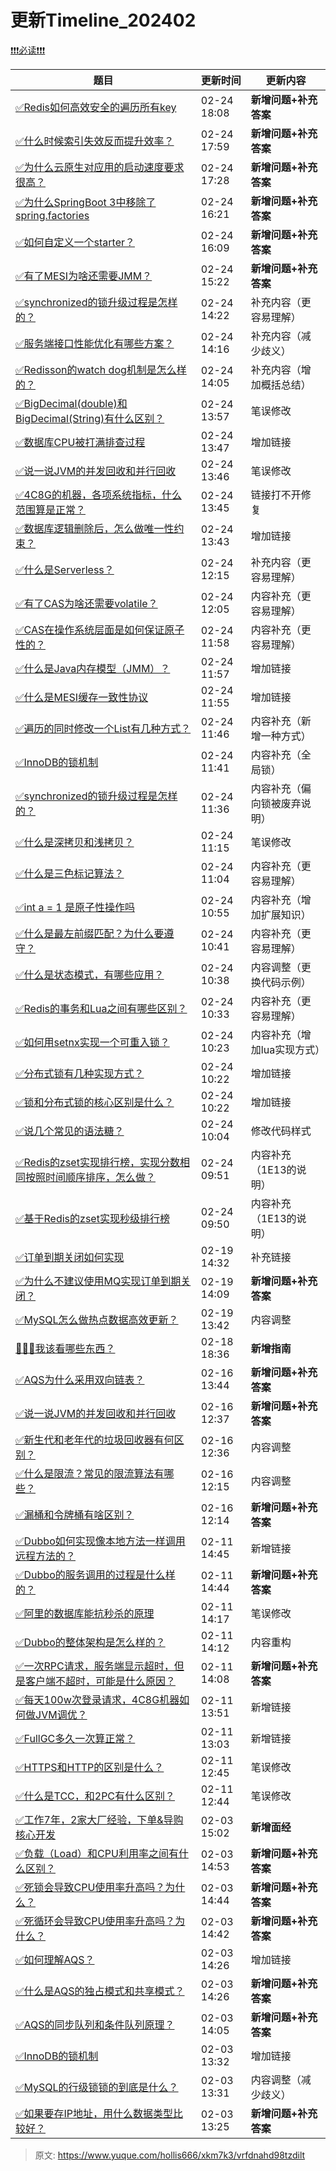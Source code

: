 # 更新Timeline_202402



[❗❗❗必读❗❗❗](https://www.yuque.com/hollis666/bfrl8w/ycscnksw0cw2wus4)





| **题目** | **更新时间** | **更新内容** |
| --- | --- | --- |
| [✅Redis如何高效安全的遍历所有key](https://www.yuque.com/hollis666/xkm7k3/il4myufvvt2iqac9) | 02-24 18:08 | **新增问题+补充答案** |
| [✅什么时候索引失效反而提升效率？](https://www.yuque.com/hollis666/xkm7k3/ctpkpgi7gxkgklk8) | 02-24 17:59 | **新增问题+补充答案** |
| [✅为什么云原生对应用的启动速度要求很高？](https://www.yuque.com/hollis666/xkm7k3/gxlhg3tppov8q13r) | 02-24 17:28 | **新增问题+补充答案** |
| [✅为什么SpringBoot 3中移除了spring.factories](https://www.yuque.com/hollis666/xkm7k3/fvqbvn66ayetpqyg) | 02-24 16:21 | **新增问题+补充答案** |
| [✅如何自定义一个starter？](https://www.yuque.com/hollis666/xkm7k3/sn0vo662fz3r7aux) | 02-24 16:09 | **新增问题+补充答案** |
| [✅有了MESI为啥还需要JMM？](https://www.yuque.com/hollis666/xkm7k3/yx29gk7wsw26ec4r) | 02-24 15:22 | **新增问题+补充答案** |
| [✅synchronized的锁升级过程是怎样的？](https://www.yuque.com/hollis666/xkm7k3/cv5kt1) | 02-24 14:22 | 补充内容（更容易理解） |
| [✅服务端接口性能优化有哪些方案？](https://www.yuque.com/hollis666/xkm7k3/ifuuagaqo3yd8vqb) | 02-24 14:16 | 补充内容（减少歧义） |
| [✅Redisson的watch dog机制是怎么样的？](https://www.yuque.com/hollis666/xkm7k3/fg0f0wh41g8eu5ik) | 02-24 14:05 | 补充内容（增加概括总结） |
| [✅BigDecimal(double)和BigDecimal(String)有什么区别？](https://www.yuque.com/hollis666/xkm7k3/tv3ne5taonetgiip) | 02-24 13:57 | 笔误修改 |
| [✅数据库CPU被打满排查过程](https://www.yuque.com/hollis666/xkm7k3/yhfy70xlf7kegk0s) | 02-24 13:47 | 增加链接 |
| [✅说一说JVM的并发回收和并行回收](https://www.yuque.com/hollis666/xkm7k3/srfo2k1o2nq4dp7f) | 02-24 13:46 | 笔误修改 |
| [✅4C8G的机器，各项系统指标，什么范围算是正常？](https://www.yuque.com/hollis666/xkm7k3/pt58t4z58614u4z0) | 02-24 13:45 | 链接打不开修复 |
| [✅数据库逻辑删除后，怎么做唯一性约束？](https://www.yuque.com/hollis666/xkm7k3/uwumrs9gs9x422k7) | 02-24 13:43 | 增加链接 |
| [✅什么是Serverless？](https://www.yuque.com/hollis666/xkm7k3/lco3if6kdlrrd1pd) | 02-24 12:15 | 补充内容（更容易理解） |
| [✅有了CAS为啥还需要volatile？](https://www.yuque.com/hollis666/xkm7k3/brargpgpdizkgkog) | 02-24 12:05 | 内容补充（更容易理解） |
| [✅CAS在操作系统层面是如何保证原子性的？](https://www.yuque.com/hollis666/xkm7k3/ed72dt8guaf4fvn8) | 02-24 11:58 | 内容补充（更容易理解） |
| [✅什么是Java内存模型（JMM）？](https://www.yuque.com/hollis666/xkm7k3/hmi3m1) | 02-24 11:57 | 增加链接 |
| [✅什么是MESI缓存一致性协议](https://www.yuque.com/hollis666/xkm7k3/gg2n5fqckk442ouf) | 02-24 11:55 | 增加链接 |
| [✅遍历的同时修改一个List有几种方式？](https://www.yuque.com/hollis666/xkm7k3/mba03d) | 02-24 11:46 | 内容补充（新增一种方式） |
| [✅InnoDB的锁机制](https://www.yuque.com/hollis666/xkm7k3/rgdoek) | 02-24 11:41 | 内容补充（全局锁） |
| [✅synchronized的锁升级过程是怎样的？](https://www.yuque.com/hollis666/xkm7k3/cv5kt1) | 02-24 11:36 | 内容补充（偏向锁被废弃说明） |
| [✅什么是深拷贝和浅拷贝？](https://www.yuque.com/hollis666/xkm7k3/br3qgdim5xz2pngx) | 02-24 11:15 | 笔误修改 |
| [✅什么是三色标记算法？](https://www.yuque.com/hollis666/xkm7k3/lva8a9gfhagbrw2g) | 02-24 11:04 | 内容补充（更容易理解） |
| [✅int a = 1 是原子性操作吗](https://www.yuque.com/hollis666/xkm7k3/qc0bbxi2p2zbu3o7) | 02-24 10:55 | 内容补充（增加扩展知识） |
| [✅什么是最左前缀匹配？为什么要遵守？](https://www.yuque.com/hollis666/xkm7k3/cc9mglopp4nigg59) | 02-24 10:41 | 内容补充（更容易理解） |
| [✅什么是状态模式，有哪些应用？](https://www.yuque.com/hollis666/xkm7k3/ge6p4e) | 02-24 10:38 | 内容调整（更换代码示例） |
| [✅Redis的事务和Lua之间有哪些区别？](https://www.yuque.com/hollis666/xkm7k3/ihi6uuc39q5xdil5) | 02-24 10:33 | 内容补充（更容易理解） |
| [✅如何用setnx实现一个可重入锁？](https://www.yuque.com/hollis666/xkm7k3/ponw7kdrqasbrgoz) | 02-24 10:23 | 内容补充（增加lua实现方式） |
| [✅分布式锁有几种实现方式？](https://www.yuque.com/hollis666/xkm7k3/fvnr41) | 02-24 10:22 | 增加链接 |
| [✅锁和分布式锁的核心区别是什么？](https://www.yuque.com/hollis666/xkm7k3/exo64m6r593fni9m) | 02-24 10:22 | 增加链接 |
| [✅说几个常见的语法糖？](https://www.yuque.com/hollis666/xkm7k3/dwdzin) | 02-24 10:04 | 修改代码样式 |
| [✅Redis的zset实现排行榜，实现分数相同按照时间顺序排序，怎么做？](https://www.yuque.com/hollis666/xkm7k3/ooqi2qfep22bcpag) | 02-24 09:51 | 内容补充（1E13的说明） |
| [✅基于Redis的zset实现秒级排行榜](https://www.yuque.com/hollis666/xkm7k3/krlg7kes395enbdv) | 02-24 09:50 | 内容补充（1E13的说明） |
| [✅订单到期关闭如何实现](https://www.yuque.com/hollis666/xkm7k3/tg0ehg) | 02-19 14:32 | 补充链接 |
| [✅为什么不建议使用MQ实现订单到期关闭？](https://www.yuque.com/hollis666/xkm7k3/mgisesnbgdoirure) | 02-19 14:09 | **新增问题+补充答案** |
| [✅MySQL怎么做热点数据高效更新？](https://www.yuque.com/hollis666/xkm7k3/rfqcbz190k9egley) | 02-19 13:42 | 内容调整 |
| [💯💯💯我该看哪些东西？](https://www.yuque.com/hollis666/xkm7k3/agp62lnty94r7sgi) | 02-18 18:36 | **新增指南** |
| [✅AQS为什么采用双向链表？](https://www.yuque.com/hollis666/xkm7k3/crr52gwi61ndh6tp) | 02-16 13:44 | **新增问题+补充答案** |
| [✅说一说JVM的并发回收和并行回收](https://www.yuque.com/hollis666/xkm7k3/srfo2k1o2nq4dp7f) | 02-16 12:37 | **新增问题+补充答案** |
| [✅新生代和老年代的垃圾回收器有何区别？](https://www.yuque.com/hollis666/xkm7k3/nqra2l) | 02-16 12:36 | 内容调整 |
| [✅什么是限流？常见的限流算法有哪些？](https://www.yuque.com/hollis666/xkm7k3/aw1zho) | 02-16 12:15 | 内容调整 |
| [✅漏桶和令牌桶有啥区别？](https://www.yuque.com/hollis666/xkm7k3/pnv0aynzyongiuiz) | 02-16 12:14 | **新增问题+补充答案** |
| [✅Dubbo如何实现像本地方法一样调用远程方法的？](https://www.yuque.com/hollis666/xkm7k3/hqnrwvt46ky1ar4n) | 02-11 14:45 | 新增链接 |
| [✅Dubbo的服务调用的过程是什么样的？](https://www.yuque.com/hollis666/xkm7k3/nn5fo1yz2b2f9lgy) | 02-11 14:44 | **新增问题+补充答案** |
| [✅阿里的数据库能抗秒杀的原理](https://www.yuque.com/hollis666/xkm7k3/nkzgdr7lgi14g9e3) | 02-11 14:17 | 笔误修改 |
| [✅Dubbo的整体架构是怎么样的？](https://www.yuque.com/hollis666/xkm7k3/io1pkwin43mkwaup) | 02-11 14:12 | 内容重构 |
| [✅一次RPC请求，服务端显示超时，但是客户端不超时，可能是什么原因？](https://www.yuque.com/hollis666/xkm7k3/gl5n4ovgyauybtnz) | 02-11 14:08 | **新增问题+补充答案** |
| [✅每天100w次登录请求，4C8G机器如何做JVM调优？](https://www.yuque.com/hollis666/xkm7k3/kbo55ytuygz8gn2w) | 02-11 13:51 | 新增链接 |
| [✅FullGC多久一次算正常？](https://www.yuque.com/hollis666/xkm7k3/nks48167c9upybbo) | 02-11 13:03 | 新增链接 |
| [✅HTTPS和HTTP的区别是什么？](https://www.yuque.com/hollis666/xkm7k3/nixwqt) | 02-11 12:45 | 笔误修改 |
| [✅什么是TCC，和2PC有什么区别？](https://www.yuque.com/hollis666/xkm7k3/xhvbak3ouy6xqiml) | 02-11 12:44 | 笔误修改 |
| [✅工作7年，2家大厂经验，下单&导购核心开发](https://www.yuque.com/hollis666/xkm7k3/we4b6a0i2mogsk3g) | 02-03 15:02 | **新增面经** |
| [✅负载（Load）和CPU利用率之间有什么区别？](https://www.yuque.com/hollis666/xkm7k3/do9dyvr0wdsw251o) | 02-03 14:53 | **新增问题+补充答案** |
| [✅死锁会导致CPU使用率升高吗？为什么？](https://www.yuque.com/hollis666/xkm7k3/rk5n7i1ambv44id0) | 02-03 14:44 | **新增问题+补充答案** |
| [✅死循环会导致CPU使用率升高吗？为什么？](https://www.yuque.com/hollis666/xkm7k3/cgygrzax0kehoeml) | 02-03 14:42 | **新增问题+补充答案** |
| [✅如何理解AQS？](https://www.yuque.com/hollis666/xkm7k3/qka9yt) | 02-03 14:26 | 增加链接 |
| [✅什么是AQS的独占模式和共享模式？](https://www.yuque.com/hollis666/xkm7k3/wk1gxv6xgqk0folv) | 02-03 14:26 | **新增问题+补充答案** |
| [✅AQS的同步队列和条件队列原理？](https://www.yuque.com/hollis666/xkm7k3/xc3fs6mny7pgeh0p) | 02-03 14:05 | **新增问题+补充答案** |
| [✅InnoDB的锁机制](https://www.yuque.com/hollis666/xkm7k3/rgdoek) | 02-03 13:32 | 增加链接 |
| [✅MySQL的行级锁锁的到底是什么？](https://www.yuque.com/hollis666/xkm7k3/kfygzw) | 02-03 13:31 | 内容调整（减少歧义） |
| [✅如果要存IP地址，用什么数据类型比较好？](https://www.yuque.com/hollis666/xkm7k3/py1ytrmw65n0b0qt) | 02-03 13:25 | **新增问题+补充答案** |




> 原文: <https://www.yuque.com/hollis666/xkm7k3/vrfdnahd98tzdilt>